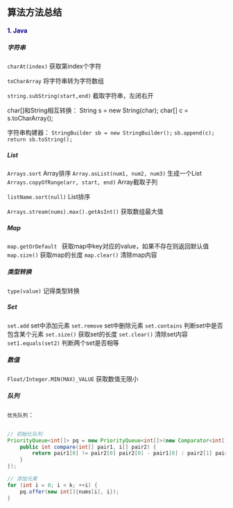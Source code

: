 ## 算法方法总结

#### <font color=darkblue>1. Java</font>

##### 字符串

`charAt(index)` 获取第index个字符

`toCharArray` 将字符串转为字符数组

`string.subString(start,end)` 截取字符串，左闭右开

char[]和String相互转换：
String s = new String(char);
char[] c = s.toCharArray();

字符串构建器：
`StringBuilder sb = new StringBuilder();`
`sb.append(c);`
`return sb.toString();`

##### List

`Arrays.sort` Array排序
`Array.asList(num1, num2, num3)` 生成一个List
`Arrays.copyOfRange(arr, start, end)` Array截取子列

`listName.sort(null)` List排序

`Arrays.stream(nums).max().getAsInt()` 获取数组最大值

##### Map

`map.getOrDefault ` 获取map中key对应的value，如果不存在则返回默认值
`map.size()` 获取map的长度
`map.clear()` 清除map内容

##### 类型转换

`type(value)` 记得类型转换

##### Set

`set.add` set中添加元素
`set.remove` set中删除元素
`set.contains` 判断set中是否包含某个元素
`set.size()` 获取set的长度
`set.clear()` 清除set内容
`set1.equals(set2)` 判断两个set是否相等

##### 数值

`Float/Integer.MIN(MAX)_VALUE` 获取数值无限小

##### 队列

`优先队列`：
```java

// 初始化队列
PriorityQueue<int[]> pq = new PriorityQueue<int[]>(new Comparator<int[]>() {
    public int compare(int[] pair1, i[] pair2) {
        return pair1[0] != pair2[0] pair2[0] - pair1[0] : pair2[1] pair1[1];
    }
});

// 添加元素
for (int i = 0; i < k; ++i) {
    pq.offer(new int[]{nums[i], i});
}
```

